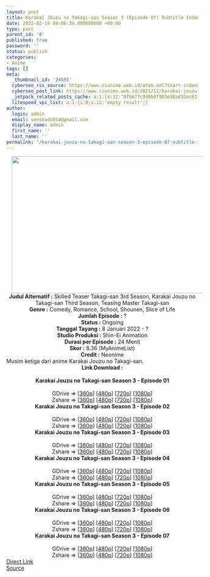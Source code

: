 ```yaml
---
layout: post
title: Karakai Jouzu no Takagi-san Season 3 (Episode 07) Subtitle Indonesia
date: 2022-02-19 04:06:34.000000000 +00:00
type: post
parent_id: '0'
published: true
password: ''
status: publish
categories:
- Anime
tags: []
meta:
  _thumbnail_id: '24555'
  cyberseo_rss_source: https://www.ciunime.web.id/atom.xml?start-index=1
  cyberseo_post_link: https://www.ciunime.web.id/2021/12/karakai-jouzu-no-takagi-san-season-3.html
  _jetpack_related_posts_cache: a:1:{s:32:"8f6677c9d6b0f903e98ad32ec61f8deb";a:2:{s:7:"expires";i:1645289268;s:7:"payload";a:3:{i:0;a:1:{s:2:"id";i:23458;}i:1;a:1:{s:2:"id";i:24494;}i:2;a:1:{s:2:"id";i:23341;}}}}
  litespeed_vpi_list: a:1:{i:0;s:12:"empty result";}
author:
  login: admin
  email: senseads014@gmail.com
  display_name: admin
  first_name: ''
  last_name: ''
permalink: "/karakai-jouzu-no-takagi-san-season-3-episode-07-subtitle-indonesia/"
---
```

<div class="separator" style="clear: both; text-align: center;"><a href="https://blogger.googleusercontent.com/img/a/AVvXsEgBp5FHxq4vyRyJ1R4G-xqFU1pDXoSa44EMjOJ_EfxGT5e91bVTVncEjkMXkmjdyL2X14gp2u6Gor6ic3pve943ea2mAjPw7Yf1atkladizuDsROr9rZ-HdGP_rpzSmsixAagCa56TU8slB_EGFsehCA0gGZpESFZxjVtU2xns4DVF1fjaR5wSN0DFm=s1280" style="margin-left: 1em; margin-right: 1em;"><img border="0" data-original-height="720" data-original-width="1280" height="360" src="{{ site.baseurl }}/assets/2022/02/AVvXsEgBp5FHxq4vyRyJ1R4G-xqFU1pDXoSa44EMjOJ_EfxGT5e91bVTVncEjkMXkmjdyL2X14gp2u6Gor6ic3pve943ea2mAjPw7Yf1atkladizuDsROr9rZ-HdGP_rpzSmsixAagCa56TU8slB_EGFsehCA0gGZpESFZxjVtU2xns4DVF1fjaR5wSN0DFm=w640-h360" width="640" /></a></div>
<div class="separator" style="clear: both; text-align: center;"></div>
<div style="text-align: center;"><b>Judul</b><b><b> Alternatif</b> :</b> Skilled Teaser Takagi-san 3rd Season, Karakai Jouzu no Takagi-san Third Season, Teasing Master Takagi-san</div>
<div style="text-align: center;"><b><b>Genre :</b></b> Comedy, Romance, School, Shounen, Slice of Life</div>
<div style="text-align: center;"><b>Jumlah Episode :</b> ?<br /><b>Status :&nbsp;</b>Ongoing<br /><b>Tanggal Tayang :</b> 8 Januari 2022 - ?<br /><b>Studio Produksi :</b>&nbsp;Shin-Ei Animation<br /><b>Durasi per Episode :</b> 24 Menit</div>
<div style="text-align: center;"><b>Skor :</b> 8.36 (MyAnimeList)</div>
<div style="text-align: center;"><b>Credit :</b>&nbsp;Neonime</div>
<div style="text-align: center;"></div>
<div style="text-align: justify;">Musim ketiga dari anime&nbsp;Karakai Jouzu no Takagi-san.&nbsp;</div>
<div style="text-align: justify;"></div>
<div style="text-align: justify;"></div>
<div style="text-align: center;">
<div style="text-align: center;">
<div style="text-align: left;">
<div style="text-align: center;"><b>Link Download :</b></div>
<div style="text-align: center;"><b><br /></b></div>
<div style="text-align: center;"><span style="text-align: left;"><b>Karakai Jouzu no Takagi-san Season 3&nbsp;</b></span><b>- Episode 01</b></div>
<div style="text-align: center;"><b><br /></b></div>
<div style="text-align: center;">GDrive =&gt; [<a href="https://www.mp4upload.com/kftvvq9jr5ei" target="_blank" rel="noopener">360p</a>] [<a href="https://acefile.co/f/64683941/neonime_mbak_takagi_jago_usil_musim_ketiga-_01-480p-zip" target="_blank" rel="noopener">480p</a>] [<a href="https://acefile.co/f/64684096/neonime_mbak_takagi_jago_usil_musim_ketiga-_01-720p-zip" target="_blank" rel="noopener">720p</a>] [<a href="https://acefile.co/f/64684399/neonime_mbak_takagi_jago_usil_musim_ketiga-_01-1080p-zip" target="_blank" rel="noopener">1080p</a>]</div>
<div style="text-align: center;">Zshare =&gt; [<a href="https://www62.zippyshare.com/v/oKFZuQe2/file.html" target="_blank" rel="noopener">360p</a>] [<a href="https://www91.zippyshare.com/v/0m95j5MR/file.html" target="_blank" rel="noopener">480p</a>] [<a href="https://www51.zippyshare.com/v/CcrSfX5N/file.html" target="_blank" rel="noopener">720p</a>] [<a href="https://www60.zippyshare.com/v/o2IYxB51/file.html" target="_blank" rel="noopener">1080p</a>]</div>
<div style="text-align: center;"></div>
<div style="text-align: center;">
<div><span style="text-align: left;"><b>Karakai Jouzu no Takagi-san Season 3&nbsp;</b></span><b>- Episode 02</b></div>
<div><b><br /></b></div>
<div>GDrive =&gt; [<a href="https://www.mp4upload.com/p0gj85i6uqzh" target="_blank" rel="noopener">360p</a>] [<a href="https://acefile.co/f/65300275/neonime_mbak-takagi-jago-usil-musim-ketiga-02-480p-zip" target="_blank" rel="noopener">480p</a>] [<a href="https://acefile.co/f/65300462/neonime_mbak-takagi-jago-usil-musim-ketiga-02-720p-zip" target="_blank" rel="noopener">720p</a>] [<a href="https://acefile.co/f/65300703/neonime_mbak-takagi-jago-usil-musim-ketiga-02-1080p-zip" target="_blank" rel="noopener">1080p</a>]</div>
<div>Zshare =&gt; [<a href="https://www105.zippyshare.com/v/X5PFb2TP/file.html" target="_blank" rel="noopener">360p</a>] [<a href="https://www10.zippyshare.com/v/pL1kGs5v/file.html" target="_blank" rel="noopener">480p</a>] [<a href="https://www3.zippyshare.com/v/lMICZZn3/file.html" target="_blank" rel="noopener">720p</a>] [<a href="https://www11.zippyshare.com/v/LL0vHuHe/file.html" target="_blank" rel="noopener">1080p</a>]</div>
<div></div>
<div>
<div><span style="text-align: left;"><b>Karakai Jouzu no Takagi-san Season 3&nbsp;</b></span><b>- Episode 03</b></div>
<div><b><br /></b></div>
<div>GDrive =&gt; [<a href="https://www.mp4upload.com/w16w4rqdi4zo" target="_blank" rel="noopener">360p</a>] [<a href="https://acefile.co/f/65920188/neonime_mbak-takagi-jago-usil-musim-ketiga-03-480p-zip" target="_blank" rel="noopener">480p</a>] [<a href="https://acefile.co/f/65920297/neonime_mbak-takagi-jago-usil-musim-ketiga-03-720p-zip" target="_blank" rel="noopener">720p</a>] [<a href="https://acefile.co/f/65920567/neonime_mbak-takagi-jago-usil-musim-ketiga-03-1080p-zip" target="_blank" rel="noopener">1080p</a>]</div>
<div>Zshare =&gt; [<a href="https://www114.zippyshare.com/v/LbAZoTFP/file.html" target="_blank" rel="noopener">360p</a>] [<a href="https://www104.zippyshare.com/v/WuBnWuIK/file.html" target="_blank" rel="noopener">480p</a>] [<a href="https://www25.zippyshare.com/v/j6Q3tV0F/file.html" target="_blank" rel="noopener">720p</a>] [<a href="https://www85.zippyshare.com/v/jHUePOfO/file.html" target="_blank" rel="noopener">1080p</a>]</div>
</div>
<div></div>
<div>
<div><span style="text-align: left;"><b>Karakai Jouzu no Takagi-san Season 3&nbsp;</b></span><b>- Episode 04</b></div>
<div><b><br /></b></div>
<div>GDrive =&gt; [<a href="https://www.mp4upload.com/t6nq3uesit86" target="_blank" rel="noopener">360p</a>] [<a href="https://acefile.co/f/66519003/neonime_mbak-takagi-jago-usil-musim-ketiga-04-480p-zip" target="_blank" rel="noopener">480p</a>] [<a href="https://acefile.co/f/66519217/neonime_mbak-takagi-jago-usil-musim-ketiga-04-720p-zip" target="_blank" rel="noopener">720p</a>] [<a href="https://acefile.co/f/66519386/neonime_mbak-takagi-jago-usil-musim-ketiga-04-1080p-zip" target="_blank" rel="noopener">1080p</a>]</div>
<div>Zshare =&gt; [<a href="https://www83.zippyshare.com/v/SfWVSlMo/file.html" target="_blank" rel="noopener">360p</a>] [<a href="https://www43.zippyshare.com/v/Fb5iM61g/file.html" target="_blank" rel="noopener">480p</a>] [<a href="https://www2.zippyshare.com/v/boq5Pfdt/file.html" target="_blank" rel="noopener">720p</a>] [<a href="https://www114.zippyshare.com/v/mdfjfa1X/file.html" target="_blank" rel="noopener">1080p</a>]</div>
</div>
<div></div>
<div>
<div><span style="text-align: left;"><b>Karakai Jouzu no Takagi-san Season 3&nbsp;</b></span><b>- Episode 05</b></div>
<div><b><br /></b></div>
<div>GDrive =&gt; [<a href="https://www.mp4upload.com/ssycim8sr918" target="_blank" rel="noopener">360p</a>] [<a href="https://acefile.co/f/67140782/neonime_mbak-takagi-jago-usil-musim-ketiga-05-480p-zip" target="_blank" rel="noopener">480p</a>] [<a href="https://acefile.co/f/67140779/neonime_mbak-takagi-jago-usil-musim-ketiga-05-720p-zip" target="_blank" rel="noopener">720p</a>] [<a href="https://acefile.co/f/67140778/neonime_mbak-takagi-jago-usil-musim-ketiga-05-1080p-zip" target="_blank" rel="noopener">1080p</a>]</div>
<div>Zshare =&gt; [<a href="https://www16.zippyshare.com/v/RHr6CKII/file.html" target="_blank" rel="noopener">360p</a>] [<a href="https://www101.zippyshare.com/v/YlO8oPZc/file.html" target="_blank" rel="noopener">480p</a>] [<a href="https://www19.zippyshare.com/v/0THhAPjo/file.html" target="_blank" rel="noopener">720p</a>] [<a href="https://www67.zippyshare.com/v/4beWvZij/file.html" target="_blank" rel="noopener">1080p</a>]</div>
</div>
<div></div>
<div>
<div><span style="text-align: left;"><b>Karakai Jouzu no Takagi-san Season 3&nbsp;</b></span><b>- Episode 06</b></div>
<div><b><br /></b></div>
<div>GDrive =&gt; [<a href="https://www.mp4upload.com/07s7sln4fwsg" target="_blank" rel="noopener">360p</a>] [<a href="https://acefile.co/f/67718529/neonime_takagi-san-jago-usil-06-480p-zip" target="_blank" rel="noopener">480p</a>] [<a href="https://acefile.co/f/67718705/neonime_takagi-san-jago-usil-06-720p-zip" target="_blank" rel="noopener">720p</a>] [<a href="https://acefile.co/f/67718906/neonime_takagi-san-jago-usil-06-1080p-zip" target="_blank" rel="noopener">1080p</a>]</div>
<div>Zshare =&gt; [<a href="https://www45.zippyshare.com/v/HTWmyLJ8/file.html" target="_blank" rel="noopener">360p</a>] [<a href="https://www105.zippyshare.com/v/WCmgtsQR/file.html" target="_blank" rel="noopener">480p</a>] [<a href="https://www92.zippyshare.com/v/pI8KPg3P/file.html" target="_blank" rel="noopener">720p</a>] [<a href="https://www28.zippyshare.com/v/A9LWOhn6/file.html" target="_blank" rel="noopener">1080p</a>]</div>
</div>
<div></div>
<div>
<div><span style="text-align: left;"><b>Karakai Jouzu no Takagi-san Season 3&nbsp;</b></span><b>- Episode 07</b></div>
<div><b><br /></b></div>
<div>GDrive =&gt; [<a href="https://www.mp4upload.com/a756p2qhdkai" target="_blank" rel="noopener">360p</a>] [<a href="https://acefile.co/f/68347692/neonime_mbak-takagi-jago-usil-musim-ketiga-07-480p-zip" target="_blank" rel="noopener">480p</a>] [<a href="https://acefile.co/f/68347840/neonime_mbak-takagi-jago-usil-musim-ketiga-07-720p-zip" target="_blank" rel="noopener">720p</a>] [<a href="https://acefile.co/f/68348047/neonime_mbak-takagi-jago-usil-musim-ketiga-07-1080p-zip" target="_blank" rel="noopener">1080p</a>]</div>
<div>Zshare =&gt; [<a href="https://www93.zippyshare.com/v/GFCHd4u9/file.html" target="_blank" rel="noopener">360p</a>] [<a href="https://www6.zippyshare.com/v/S27Iaoxr/file.html" target="_blank" rel="noopener">480p</a>] [<a href="https://www108.zippyshare.com/v/YfpCN06T/file.html" target="_blank" rel="noopener">720p</a>] [<a href="https://www81.zippyshare.com/v/s7XvxpOB/file.html" target="_blank" rel="noopener">1080p</a>]</div>
</div>
</div>
</div>
</div>
</div>
<link rel="stylesheet" href="https://cdnjs.cloudflare.com/ajax/libs/font-awesome/4.7.0/css/font-awesome.min.css" />
<div class="divbtn"> <a href="https://handymansurrender.com/fihup8buzv?key=94550f7ce39444073321dde3b8782f97" class="btn"><i class="fa fa-download"></i> Direct Link</a> <br /><a href="https://www.ciunime.web.id/2021/12/karakai-jouzu-no-takagi-san-season-3.html">Source</a> </div>
